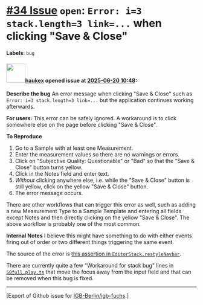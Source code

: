# [\#34 Issue](https://github.com/IGB-Berlin/igb-fuchs/issues/34) `open`: `Error: i=3 stack.length=3 link=...` when clicking "Save & Close"
**Labels**: `bug`


#### <img src="https://avatars.githubusercontent.com/u/4613111?u=708742f53b26cb75f2c7a93ee7a7a53abe18ec48&v=4" width="50">[haukex](https://github.com/haukex) opened issue at [2025-06-20 10:48](https://github.com/IGB-Berlin/igb-fuchs/issues/34):

**Describe the bug**
An error message when clicking "Save & Close" such as `Error: i=3 stack.length=3 link=...` but the application continues working afterwards.

**For users:** This error can be safely ignored. A workaround is to click somewhere else on the page before clicking "Save & Close".

**To Reproduce**

1. Go to a Sample with at least one Measurement.
2. Enter the measurement values so there are no warnings or errors.
3. Click on "Subjective Quality: Questionable" or "Bad" so that the "Save & Close" button turns yellow.
4. Click in the Notes field and enter text.
5. *Without* clicking anywhere else, i.e. while the "Save & Close" button is still yellow, click on the yellow "Save & Close" button.
6. The error message occurs.

There are other workflows that can trigger this error as well, such as adding a new Measurement Type to a Sample Template and entering all fields except Notes and then directly clicking on the yellow "Save & Close". The above workflow is probably one of the most common.

**Internal Notes**
I believe this might have something to do with either events firing out of order or two different things triggering the same event.

The source of the error is [this assertion in `EditorStack.restyleNavbar`](https://github.com/IGB-Berlin/igb-fuchs/blob/f48291113678ccfe4714f12935373919cb45a338/src/editors/stack.tsx#L89).

There are currently quite a few "Workaround for stack bug" lines in [`50full.play.ts`](https://github.com/IGB-Berlin/igb-fuchs/blob/f48291113678ccfe4714f12935373919cb45a338/src/__tests__/50full.play.ts#L396) that move the focus away from the input field and that can be removed when this bug is fixed.




-------------------------------------------------------------------------------



[Export of Github issue for [IGB-Berlin/igb-fuchs](https://github.com/IGB-Berlin/igb-fuchs).]
